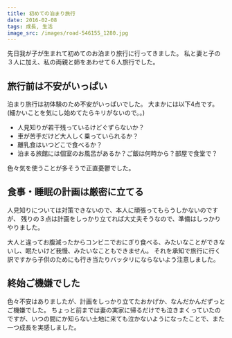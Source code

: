 ```yaml
---
title: 初めての泊まり旅行
date: 2016-02-08
tags: 成長, 生活
image_src: /images/road-546155_1280.jpg
---
```


先日我が子が生まれて初めてのお泊まり旅行に行ってきました。
私と妻と子の３人に加え、私の両親と姉をあわせて６人旅行でした。

## 旅行前は不安がいっぱい

泊まり旅行は初体験のため不安がいっぱいでした。
大まかには以下4点です。(細かいことを気にし始めてたらキリがないので。。)

 - 人見知りが若干残っているけどぐずらないか？
 - 車が苦手だけど大人しく乗っていられるか？
 - 離乳食はいつどこで食べるか？
 - 泊まる旅館には個室のお風呂があるか？ご飯は何時から？部屋で食堂で？

色々気を使うことが多そうで正直憂鬱でした。

## 食事・睡眠の計画は厳密に立てる

人見知りについては対策できないので、本人に頑張ってもらうしかないのですが、
残りの３点は計画をしっかり立てれば大丈夫そうなので、準備はしっかりやりました。

大人と違ってお腹減ったからコンビニでおにぎり食べる、みたいなことができないし、眠たいけど我慢、みたいなこともできません。
それを承知で旅行に行く訳ですから子供のためにも行き当たりバッタリにならないよう注意しました。

## 終始ご機嫌でした

色々不安はありましたが、計画をしっかり立てたおかげか、なんだかんだずっとご機嫌でした。
ちょっと前までは妻の実家に帰るだけでも泣きまくっていたのですが、いつの間にか知らない土地に来ても泣かないようになったことで、また一つ成長を実感しました。
